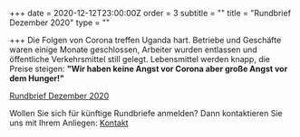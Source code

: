 +++
date = 2020-12-12T23:00:00Z
order = 3
subtitle = ""
title = "Rundbrief Dezember 2020"
type = ""

+++
Die Folgen von Corona treffen Uganda hart. Betriebe und Geschäfte waren einige Monate geschlossen, Arbeiter wurden entlassen und öffentliche Verkehrsmittel still gelegt. Lebensmittel werden knapp, die Preise steigen: **"Wir haben keine Angst vor Corona aber große Angst vor dem Hunger!"**

[Rundbrief Dezember 2020](/uploads/rundbrief_2020-12.pdf)

Wollen Sie sich für künftige Rundbriefe anmelden? Dann kontaktieren Sie uns mit Ihrem Anliegen: [Kontakt](verein/kontakt "Kontaktinformationen")
